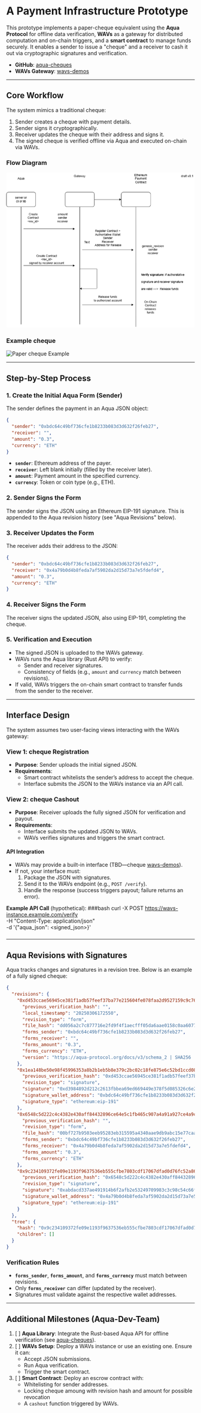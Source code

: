 # A Payment Infrastructure Prototype

This prototype implements a paper-cheque equivalent using the **Aqua Protocol** for offline data verification, **WAVs** as a gateway for distributed computation and on-chain triggers, and a **smart contract** to manage funds securely. It enables a sender to issue a "cheque" and a receiver to cash it out via cryptographic signatures and verification.

- **GitHub**: [aqua-cheques](https://github.com/inblockio/aqua-cheque)
- **WAVs Gateway**: [wavs-demos](https://github.com/Lay3rLabs/wavs-demos)

---

## Core Workflow

The system mimics a traditional cheque:
1. Sender creates a cheque with payment details.
2. Sender signs it cryptographically.
3. Receiver updates the cheque with their address and signs it.
4. The signed cheque is verified offline via Aqua and executed on-chain via WAVs.

### Flow Diagram
![Escrow Gateway Aqua](/docs_pics/Escrow_Gateway_Aqua.png)

### Example cheque
![Paper cheque Example](https://mycurrencyexchange.com/wp-content/uploads/2020/06/parts-of-a-cheque-1024x516.jpg)

---

## Step-by-Step Process

### 1. Create the Initial Aqua Form (Sender)
The sender defines the payment in an Aqua JSON object:

```json
{
  "sender": "0xbdc64c49bf736cfe1b8233b083d3d632f26feb27",
  "receiver": "",
  "amount": "0.3",
  "currency": "ETH"
}
```

- **`sender`**: Ethereum address of the payer.
- **`receiver`**: Left blank initially (filled by the receiver later).
- **`amount`**: Payment amount in the specified currency.
- **`currency`**: Token or coin type (e.g., ETH).

### 2. Sender Signs the Form
The sender signs the JSON using an Ethereum EIP-191 signature. This is appended to the Aqua revision history (see "Aqua Revisions" below).

### 3. Receiver Updates the Form
The receiver adds their address to the JSON:

```json
{
  "sender": "0xbdc64c49bf736cfe1b8233b083d3d632f26feb27",
  "receiver": "0x4a79b0d4b8feda7af5902da2d15d73a7e5fdefd4",
  "amount": "0.3",
  "currency": "ETH"
}
```

### 4. Receiver Signs the Form
The receiver signs the updated JSON, also using EIP-191, completing the cheque.

### 5. Verification and Execution
- The signed JSON is uploaded to the WAVs gateway.
- WAVs runs the Aqua library (Rust API) to verify:
  - Sender and receiver signatures.
  - Consistency of fields (e.g., `amount` and `currency` match between revisions).
- If valid, WAVs triggers the on-chain smart contract to transfer funds from the sender to the receiver.

---

## Interface Design

The system assumes two user-facing views interacting with the WAVs gateway:

### View 1: cheque Registration
- **Purpose**: Sender uploads the initial signed JSON.
- **Requirements**:
  - Smart contract whitelists the sender’s address to accept the cheque.
  - Interface submits the JSON to the WAVs instance via an API call.

### View 2: cheque Cashout
- **Purpose**: Receiver uploads the fully signed JSON for verification and payout.
- **Requirements**:
  - Interface submits the updated JSON to WAVs.
  - WAVs verifies signatures and triggers the smart contract.

#### API Integration
- WAVs may provide a built-in interface (TBD—cheque [wavs-demos](https://github.com/Lay3rLabs/wavs-demos)).
- If not, your interface must:
  1. Package the JSON with signatures.
  2. Send it to the WAVs endpoint (e.g., `POST /verify`).
  3. Handle the response (success triggers payout; failure returns an error).

**Example API Call** (hypothetical):
###bash
curl -X POST https://wavs-instance.example.com/verify \
  -H "Content-Type: application/json" \
  -d '{"aqua_json": <signed_json>}'
###

---

## Aqua Revisions with Signatures

Aqua tracks changes and signatures in a revision tree. Below is an example of a fully signed cheque:

```json
{
  "revisions": {
    "0xd453ccae56945ce381f1adb57feef37ba77e215604fe078faa2d9527159c9c76": {
      "previous_verification_hash": "",
      "local_timestamp": "20250306172550",
      "revision_type": "form",
      "file_hash": "dd056a2c7c877716e2fd9f4f1aecfff05da6aae0158c0aa60775afa88cc1daf3",
      "forms_sender": "0xbdc64c49bf736cfe1b8233b083d3d632f26feb27",
      "forms_receiver": "",
      "forms_amount": "0.3",
      "forms_currency": "ETH",
      "version": "https://aqua-protocol.org/docs/v3/schema_2 | SHA256 | Method: tree"
    },
    "0x1ea148be50e98f45996353a8b2b1eb5b8e379c2bc02c18fe875e6c52bd1ccd08": {
      "previous_verification_hash": "0xd453ccae56945ce381f1adb57feef37ba77e215604fe078faa2d9527159c9c76",
      "revision_type": "signature",
      "signature": "0xd3984892d212c2613fbbea69ed669449e378f5d085326c6e2770f69e5420408515a1975a9308e058f8d33dee700b8018e372b622e8ea12934ebc0b1c1e9832f21b",
      "signature_wallet_address": "0xbdc64c49bf736cfe1b8233b083d3d632f26feb27",
      "signature_type": "ethereum:eip-191"
    },
    "0x6548c5d222c4c4382e430aff84432896ce64e5c1fb465c907a4a91a927ce4a9c": {
      "previous_verification_hash": "",
      "revision_type": "form",
      "file_hash": "00bf727b9503eeb95283eb315595a4340aae9db9abc15e77caab0a27ebb62f93",
      "forms_sender": "0xbdc64c49bf736cfe1b8233b083d3d632f26feb27",
      "forms_receiver": "0x4a79b0d4b8feda7af5902da2d15d73a7e5fdefd4",
      "forms_amount": "0.3",
      "forms_currency": "ETH"
    },
    "0x9c234109372fe09e1193f9637536eb555cfbe7803cdf17067dfad0d76fc52a86": {
      "previous_verification_hash": "0x6548c5d222c4c4382e430aff84432896ce64e5c1fb465c907a4a91a927ce4a9c",
      "revision_type": "signature",
      "signature": "0xabdacd337ae491914b6f2afb2e53249709983c3c98c54c66fcf07fed186a5fb751a6b29e1444bec134695ee01da8fc12b56d71b89df7801c49ce67f2068cc30d1b",
      "signature_wallet_address": "0x4a79b0d4b8feda7af5902da2d15d73a7e5fdefd4",
      "signature_type": "ethereum:eip-191"
    }
  },
  "tree": {
    "hash": "0x9c234109372fe09e1193f9637536eb555cfbe7803cdf17067dfad0d76fc52a86",
    "children": []
  }
}
```

### Verification Rules
- **`forms_sender`**, **`forms_amount`**, and **`forms_currency`** must match between revisions.
- Only **`forms_receiver`** can differ (updated by the receiver).
- Signatures must validate against the respective wallet addresses.

---

## Additional Milestones (Aqua-Dev-Team)

1. [ ] **Aqua Library**: Integrate the Rust-based Aqua API for offline verification (see [aqua-cheques](https://github.com/inblockio/aqua-cheques)).
2. [ ] **WAVs Setup**: Deploy a WAVs instance or use an existing one. Ensure it can:
   - Accept JSON submissions.
   - Run Aqua verification.
   - Trigger the smart contract.
3. [ ] **Smart Contract**: Deploy an escrow contract with:
   - Whitelisting for sender addresses.
   - Locking cheque amoung with revision hash and amount for possible revocation
   - A `cashout` function triggered by WAVs.
